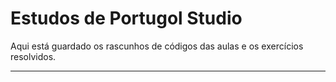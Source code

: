 # Estudos de Portugol Studio
 Aqui está guardado os rascunhos de códigos das aulas e os exercícios resolvidos.
***

